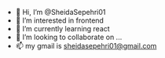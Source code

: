 - 👋 Hi, I’m @SheidaSepehri01
- 👀 I’m interested in frontend
- 🌱 I’m currently learning react
- 💞️ I’m looking to collaborate on ...
- 📫 my gmail is sheidasepehri01@gmail.com

<!---
SheidaSepehri01/SheidaSepehri01 is a ✨ special ✨ repository because its `README.md` (this file) appears on your GitHub profile.
You can click the Preview link to take a look at your changes.
--->

